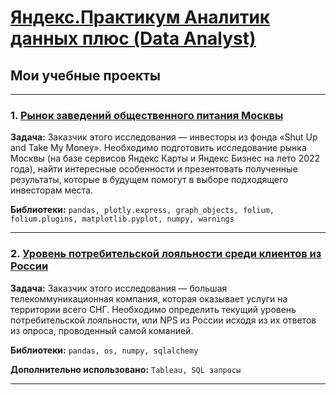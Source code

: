 # [Яндекс.Практикум Аналитик данных плюс (Data Analyst)](https://practicum.yandex.ru/data-analyst-plus/)
## Мои учебные проекты
<hr>

### 1. <a href="https://colab.research.google.com/github/Nikitoniy/Yandex_Data_Analysis/blob/main/%D0%A0%D1%8B%D0%BD%D0%BE%D0%BA_%D0%B7%D0%B0%D0%B2%D0%B5%D0%B4%D0%B5%D0%BD%D0%B8%D0%B9_%D0%BE%D0%B1%D1%89%D0%B5%D1%81%D1%82%D0%B2%D0%B5%D0%BD%D0%BD%D0%BE%D0%B3%D0%BE_%D0%BF%D0%B8%D1%82%D0%B0%D0%BD%D0%B8%D1%8F_%D0%9C%D0%BE%D1%81%D0%BA%D0%B2%D1%8B.ipynb" target="blank">Рынок заведений общественного питания Москвы</a>

**Задача:**
Заказчик этого исследования — инвесторы из фонда «Shut Up and Take My Money». 
Необходимо подготовить исследование рынка Москвы (на базе сервисов Яндекс Карты и Яндекс Бизнес на лето 2022 года), найти интересные особенности и презентовать полученные результаты, которые в будущем помогут в выборе подходящего инвесторам места.

**Библиотеки:**
`pandas, plotly.express, graph_objects, folium, folium.plugins, matplotlib.pyplot, numpy, warnings`
<hr>

### 2. <a href="https://colab.research.google.com/github/Nikitoniy/Yandex_Data_Analysis/blob/main/%D0%A3%D1%80%D0%BE%D0%B2%D0%B5%D0%BD%D1%8C_%D0%BF%D0%BE%D1%82%D1%80%D0%B5%D0%B1%D0%B8%D1%82%D0%B5%D0%BB%D1%8C%D1%81%D0%BA%D0%BE%D0%B9_%D0%BB%D0%BE%D1%8F%D0%BB%D1%8C%D0%BD%D0%BE%D1%81%D1%82%D0%B8_%D1%81%D1%80%D0%B5%D0%B4%D0%B8_%D0%BA%D0%BB%D0%B8%D0%B5%D0%BD%D1%82%D0%BE%D0%B2_%D0%B8%D0%B7_%D0%A0%D0%BE%D1%81%D1%81%D0%B8%D0%B8.ipynb" target="blank">Уровень потребительской лояльности среди клиентов из России</a>

**Задача:**
Заказчик этого исследования — большая телекоммуникационная компания, которая оказывает услуги на территории всего СНГ.
Необходимо определить текущий уровень потребительской лояльности, или NPS из России исходя из их ответов из опроса, проводенный самой команией.

**Библиотеки:**
`pandas, os, numpy, sqlalchemy`

**Дополнительно использовано:** `Tableau, SQL запросы`
<hr>
